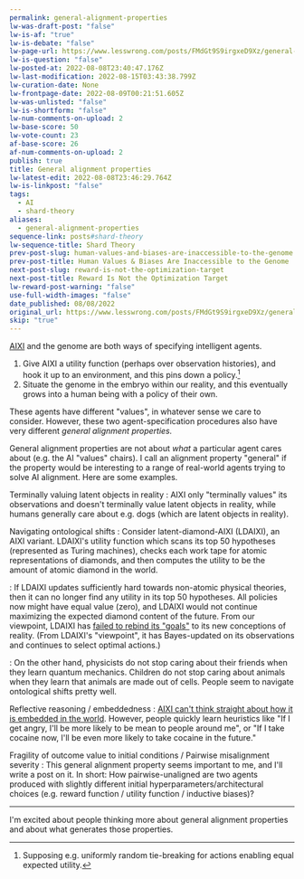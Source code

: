 ```yaml
---
permalink: general-alignment-properties
lw-was-draft-post: "false"
lw-is-af: "true"
lw-is-debate: "false"
lw-page-url: https://www.lesswrong.com/posts/FMdGt9S9irgxeD9Xz/general-alignment-properties
lw-is-question: "false"
lw-posted-at: 2022-08-08T23:40:47.176Z
lw-last-modification: 2022-08-15T03:43:38.799Z
lw-curation-date: None
lw-frontpage-date: 2022-08-09T00:21:51.605Z
lw-was-unlisted: "false"
lw-is-shortform: "false"
lw-num-comments-on-upload: 2
lw-base-score: 50
lw-vote-count: 23
af-base-score: 26
af-num-comments-on-upload: 2
publish: true
title: General alignment properties
lw-latest-edit: 2022-08-08T23:46:29.764Z
lw-is-linkpost: "false"
tags:
  - AI
  - shard-theory
aliases:
  - general-alignment-properties
sequence-link: posts#shard-theory
lw-sequence-title: Shard Theory
prev-post-slug: human-values-and-biases-are-inaccessible-to-the-genome
prev-post-title: Human Values & Biases Are Inaccessible to the Genome
next-post-slug: reward-is-not-the-optimization-target
next-post-title: Reward Is Not the Optimization Target
lw-reward-post-warning: "false"
use-full-width-images: "false"
date_published: 08/08/2022
original_url: https://www.lesswrong.com/posts/FMdGt9S9irgxeD9Xz/general-alignment-properties
skip: "true"
---
```

[AIXI](https://en.wikipedia.org/wiki/AIXI) and the genome are both ways of specifying intelligent agents. 

1.  Give AIXI a utility function (perhaps over observation histories), and hook it up to an environment, and this pins down a policy.[^1] 
2.  Situate the genome in the embryo within our reality, and this eventually grows into a human being with a policy of their own.

These agents have different "values", in whatever sense we care to consider. However, these two agent-specification procedures also have very different _general alignment properties._ 

General alignment properties are not about _what_ a particular agent cares about (e.g. the AI "values" chairs). I call an alignment property "general" if the property would be interesting to a range of real-world agents trying to solve AI alignment. Here are some examples.

Terminally valuing latent objects in reality
:    AIXI only "terminally values" its observations and doesn't terminally value latent objects in reality, while humans generally care about e.g. dogs (which are latent objects in reality).

Navigating ontological shifts
:    Consider latent-diamond-AIXI (LDAIXI), an AIXI variant. LDAIXI's utility function which scans its top 50 hypotheses (represented as Turing machines), checks each work tape for atomic representations of diamonds, and then computes the utility to be the amount of atomic diamond in the world. 

:    If LDAIXI updates sufficiently hard towards non-atomic physical theories, then it can no longer find any utility in its top 50 hypotheses. All policies now might have equal value (zero), and LDAIXI would not continue maximizing the expected diamond content of the future. From our viewpoint, LDAIXI has [failed to rebind its "goals"](https://arbital.com/p/ontology_identification/) to its new conceptions of reality. (From LDAIXI's "viewpoint", it has Bayes-updated on its observations and continues to select optimal actions.)

:    On the other hand, physicists do not stop caring about their friends when they learn quantum mechanics. Children do not stop caring about animals when they learn that animals are made out of cells. People seem to navigate ontological shifts pretty well. 

Reflective reasoning / embeddedness
:    [AIXI can't think straight about how it is embedded in the world](https://www.lesswrong.com/posts/AszKwKyhBPZAnCstA/solomonoff-cartesianism). However, people quickly learn heuristics like "If I get angry, I'll be more likely to be mean to people around me", or "If I take cocaine now, I'll be even more likely to take cocaine in the future." 

Fragility of outcome value to initial conditions / Pairwise misalignment severity
:    This general alignment property seems important to me, and I'll write a post on it. In short: How pairwise-unaligned are two agents produced with slightly different initial hyperparameters/architectural choices (e.g. reward function / utility function / inductive biases)? 

<hr/>


I'm excited about people thinking more about general alignment properties and about what generates those properties.

[^1]: Supposing e.g. uniformly random tie-breaking for actions enabling equal expected utility.